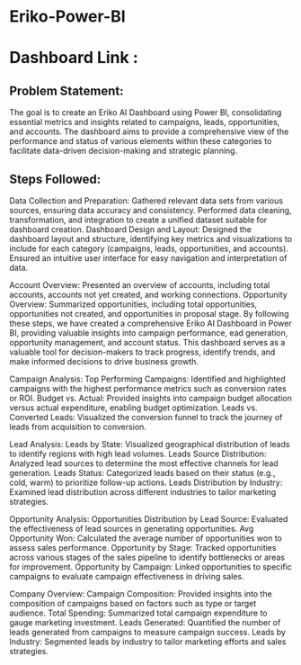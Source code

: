 # Eriko-Power-BI

# Dashboard Link : 

## Problem Statement:

The goal is to create an Eriko AI Dashboard using Power BI, consolidating essential metrics and insights related to campaigns, leads, opportunities, and accounts. 
The dashboard aims to provide a comprehensive view of the performance and status of various elements within these categories to facilitate data-driven decision-making and strategic planning.

## Steps Followed:

Data Collection and Preparation: Gathered relevant data sets from various sources, ensuring data accuracy and consistency. 
Performed data cleaning, transformation, and integration to create a unified dataset suitable for dashboard creation.
Dashboard Design and Layout: Designed the dashboard layout and structure, 
identifying key metrics and visualizations to include for each category (campaigns, leads, opportunities, and accounts). Ensured an intuitive user interface for easy navigation and interpretation of data.

Account Overview: Presented an overview of accounts, including total accounts, accounts not yet created, and working connections.
Opportunity Overview: Summarized opportunities, including total opportunities, opportunities not created, and opportunities in proposal stage.
By following these steps, we have created a comprehensive Eriko AI Dashboard in Power BI, providing valuable insights into campaign performance, 
ead generation, opportunity management, and account status. This dashboard serves as a valuable tool for decision-makers to track progress, 
identify trends, and make informed decisions to drive business growth.

Campaign Analysis:
Top Performing Campaigns: Identified and highlighted campaigns with the highest performance metrics such as conversion rates or ROI.
Budget vs. Actual: Provided insights into campaign budget allocation versus actual expenditure, enabling budget optimization.
Leads vs. Converted Leads: Visualized the conversion funnel to track the journey of leads from acquisition to conversion.

Lead Analysis:
Leads by State: Visualized geographical distribution of leads to identify regions with high lead volumes.
Leads Source Distribution: Analyzed lead sources to determine the most effective channels for lead generation.
Leads Status: Categorized leads based on their status (e.g., cold, warm) to prioritize follow-up actions.
Leads Distribution by Industry: Examined lead distribution across different industries to tailor marketing strategies.

Opportunity Analysis:
Opportunities Distribution by Lead Source: Evaluated the effectiveness of lead sources in generating opportunities.
Avg Opportunity Won: Calculated the average number of opportunities won to assess sales performance.
Opportunity by Stage: Tracked opportunities across various stages of the sales pipeline to identify bottlenecks or areas for improvement.
Opportunity by Campaign: Linked opportunities to specific campaigns to evaluate campaign effectiveness in driving sales.

Company Overview:
Campaign Composition: Provided insights into the composition of campaigns based on factors such as type or target audience.
Total Spending: Summarized total campaign expenditure to gauge marketing investment.
Leads Generated: Quantified the number of leads generated from campaigns to measure campaign success.
Leads by Industry: Segmented leads by industry to tailor marketing efforts and sales strategies.

